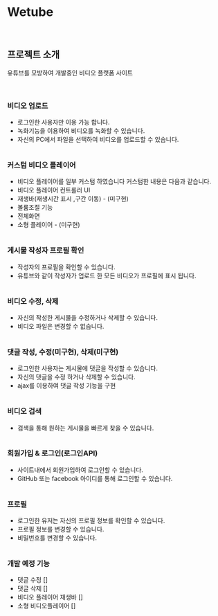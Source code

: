 # Wetube

<br>

## 프로젝트 소개

유튜브를 모방하여 개발중인 비디오 플랫폼 사이트

<br>

### 비디오 업로드
+ 로그인한 사용자만 이용 가능 합니다.
+ 녹화기능을 이용하여 비디오를 녹화할 수 있습니다.
+ 자신의 PC에서 파일을 선택하여 비디오를 업로드할 수 있습니다.
<img src="">

<br>

### 커스텀 비디오 플레이어
+ 비디오 플레이어를 일부 커스텀 하였습니다 커스텀한 내용은 다음과 같습니다.
+ 비디오 플레이어 컨트롤러 UI
+ 재생바(재생시간 표시 ,구간 이동) - (미구현)
+ 볼륨조절 기능
+ 전체화면
+ 소형 플레이어 - (미구현)
<img src="">

<br>

### 게시물 작성자 프로필 확인
+ 작성자의 프로필을 확인할 수 있습니다.
+ 유튜브와 같이 작성자가 업로드 한 모든 비디오가 프로필에 표시 됩니다.
<img src="">

<br>

### 비디오 수정, 삭제
+ 자신의 작성한 게시물을 수정하거나 삭제할 수 있습니다.
+ 비디오 파일은 변경할 수 없습니다.
<img src="">

<br>

### 댓글 작성, 수정(미구현), 삭제(미구현)
+ 로그인한 사용자는 게시물에 댓글을 작성할 수 있습니다.
+ 자신의 댓글을 수정 하거나 삭제할 수 있습니다.
+ ajax를 이용하여 댓글 작성 기능을 구현 


<img src="">

<br>

### 비디오 검색
+ 검색을 통해 원하는 게시물을 빠르게 찾을 수 있습니다.
<img src="">

<br>

### 회원가입 & 로그인(로그인API)
+ 사이트내에서 회원가입하여 로그인할 수 있습니다.
+ GitHub 또는 facebook 아이디를 통해 로그인할 수 있습니다.
<img src="">

<br>

### 프로필
+ 로그인한 유저는 자신의 프로필 정보를 확인할 수 있습니다.
+ 프로필 정보를 변경할 수 있습니다.
+ 비밀번호를 변경할 수 있습니다.
<img src="">

<br>

### 개발 예정 기능

+ 댓글 수정 []
+ 댓글 삭제 []
+ 비디오 플레이어 재생바 []
+ 소형 비디오플레이어 []

